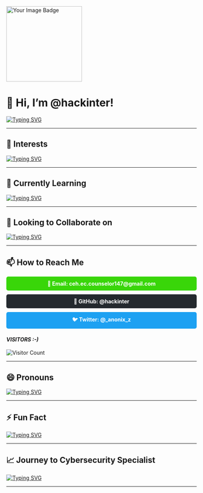 <img src="https://tryhackme-badges.s3.amazonaws.com/hackinter.png" alt="Your Image Badge" width="200"/>

# 👋 Hi, I’m @hackinter!

[![Typing SVG](https://readme-typing-svg.demolab.com/?lines=Welcome+to+my+profile;I+am+a+Cybersecurity+Enthusiast!&color=39d609&fontSize=30)](https://git.io/typing-svg)

---

## 👀 Interests
[![Typing SVG](https://readme-typing-svg.demolab.com/?lines=Cybersecurity;Programming;Hacking+Tools;&color=39d609&fontSize=30)](https://git.io/typing-svg)

---

## 🌱 Currently Learning
[![Typing SVG](https://readme-typing-svg.demolab.com/?lines=Bug+hunting+%26+malware+forensics;Mobile+pentesting+%26+Web3;Python;JavaScript;Web+Development;&color=39d609&fontSize=30)](https://git.io/typing-svg)

---

## 💞️ Looking to Collaborate on
[![Typing SVG](https://readme-typing-svg.demolab.com/?lines=Managing+tech+communities;Content+creation;Writing+useful+tools;Building+%26+contributing+to+open-source+projects;&color=39d609&fontSize=30)](https://git.io/typing-svg)

---

## 📫 How to Reach Me
<div style="display: flex; flex-direction: column; gap: 10px;">
    <a href="mailto:ceh.ec.counselor147@gmail.com" style="text-decoration: none;">
        <div style="background-color: #39d609; color: white; padding: 10px; border-radius: 5px; text-align: center; font-weight: bold;">
            📧 Email: ceh.ec.counselor147@gmail.com
        </div>
    </a>
    <a href="https://github.com/hackinter" style="text-decoration: none;">
        <div style="background-color: #24292e; color: white; padding: 10px; border-radius: 5px; text-align: center; font-weight: bold;">
            🐙 GitHub: @hackinter
        </div>
    </a>
    <a href="https://twitter.com/_anonix_z" style="text-decoration: none;">
        <div style="background-color: #1da1f2; color: white; padding: 10px; border-radius: 5px; text-align: center; font-weight: bold;">
            🐦 Twitter: @_anonix_z
        </div>
    </a>
</div>

<h4>
<i>VISITORS :-)</i>
</h4>

![Visitor Count](https://profile-counter.glitch.me/hackinter/count.svg)

---

## 😄 Pronouns
[![Typing SVG](https://readme-typing-svg.demolab.com/?lines=He/Him;&color=39d609&fontSize=30)](https://git.io/typing-svg)

---

## ⚡ Fun Fact
[![Typing SVG](https://readme-typing-svg.demolab.com/?lines=I+once+built+a+drone+that+could+fly+autonomously+for+a+project!&color=39d609&fontSize=30)](https://git.io/typing-svg)

---

## 📈 Journey to Cybersecurity Specialist
[![Typing SVG](https://readme-typing-svg.demolab.com/?lines=Journey+to+Cybersecurity+Specialist;Updating+my+skills+and+knowledge;&color=39d609&fontSize=30)](https://git.io/typing-svg)

---
